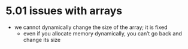 # 5.01 issues with arrays

- we cannot dynamically change the size of the array; it is fixed
    - even if you allocate memory dynamically, you can’t go back and change its size